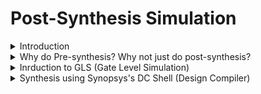# Post-Synthesis Simulation

<details>
<summary> Introduction </summary>
<br>

* Post-synthesis simulation is essential for validating the functionality, performance, and reliability of the designs before they are fabricated.
  
* Purpose of Post-synthesis simulation:
  
  1. Verification
  
  2. Timing Analysis
  
  3. Power Analysis
  
  4. Functional Validation
  
* Stages of Post-Synthesis Simulation
  
  1. Gate-Level Simulation
  
  2. Static Timing Analysis (STA)
  
  3. Dynamic Simulation
  
  4. Power Simulation 

</details>

<details>
<summary> Why do Pre-synthesis? Why not just do post-synthesis?</summary>
<br>

* Pre-synthesis simulation done according to the logic designed -----> It only checks the functionality
  
* Post-synthesis simulation/ `'Gate Level Simulation'` is done after synthesis considering each and every gate delays into account. Reports the violations both in functionality and timing.
  
* This also shows the mismatches that are due to wrong usage of operators and inference of latches.
  
  For example: Using `'X'` (Simulator terms/ synthesizer terms) - `"Unknown"/"Don't care"` 

</details>

<details>
<summary> Inrduction to GLS (Gate Level Simulation) </summary>
<br>

* The term `gate level ` refers to netlist view of the circuit.

* RTL simulation is pre-synthesis, GLS is post-synthesis.

* The netlist view is complete connection list consisting of gates and IP models with full functional and timing behavior.

* RTL Simulation is zero delay environment and events generally occur on active clock edge.

* GLS can be zero delay also, but is more often used in unit delay or full timing mode.

* GLS helps in verifying the dynamic behavior of the circuit, which cannot be verified accurately by static methods.


</details>

<details>
<summary> Synthesis using Synopsys's DC Shell (Design Compiler) </summary>
<br>

#### Commands to convert .lib to .db

###### converting `avsddac.lib` to `avsddac.db`

* cd vijayalaxmi/Desktop/VLSI/VSDBabySoC/src/lib

![image](https://github.com/user-attachments/assets/82481af1-1254-4c88-ac13-9841b747d83c)

* Launch lc_shell

  1. csh
    
  2. lc_shell

![image](https://github.com/user-attachments/assets/6f1faec7-ebe7-4c31-9365-9ef7c28c1417)

* Reading avsddac library: `read_lib avsddac.lib`
  
![image](https://github.com/user-attachments/assets/7e5fb172-86ba-421d-b80c-563ec724250a)

* Writing .db file: `write_lib avsddac -format db -output avsddac.db`  

![image](https://github.com/user-attachments/assets/68b19d40-5077-42ee-b8e7-67a28b189636)

###### converting `avsdpll.lib` to `avsdpll.db`

* cd vijayalaxmi/Desktop/VLSI/VSDBabySoC/src/lib

![image](https://github.com/user-attachments/assets/7a5c2e22-ea6f-4145-ad9e-4e415aec10b0)



* Launch lc_shell

  1. csh
    
  2. lc_shell

![image](https://github.com/user-attachments/assets/546a1001-8577-4bf8-b62b-693940a1c86d)

* Reading avsdpll library: `read_lib avsdpll.lib`
  
After running the above command will get the errors, the corrected avsdpll.lib is as given here

```
library (avsdpll) {
  time_unit : "1ns";
  voltage_unit : "1V";
  current_unit : "1uA";
  pulling_resistance_unit : "1kohm";
  leakage_power_unit : "1nW";
  capacitive_load_unit(1, pf);

  slew_lower_threshold_pct_fall : 20.000000000;
  slew_lower_threshold_pct_rise : 20.000000000;
  slew_upper_threshold_pct_fall :  80.00000000;
  slew_upper_threshold_pct_rise :  80.00000000;
  input_threshold_pct_fall : 50.000000000;
  input_threshold_pct_rise : 50.000000000;
  output_threshold_pct_fall : 50.000000000;
  output_threshold_pct_rise : 50.000000000;

  cell (avsdpll) {
    pin(CLK) {
      direction : output;
      capacitance : 0.001;
    }

    pin (VCO_IN) {
      direction : input;
      max_transition : 2.5;
      capacitance : 0.001;
    }

    pin (ENb_CP) {
      direction : input;
      max_transition : 2.5;
      capacitance : 0.001;
    }
    
	  pin (ENb_VCO) {
      direction : input;
      max_transition : 2.5;
      capacitance : 0.001;
    }

    pin (REF) {
      direction : input;
      max_transition : 2.5;
      capacitance : 0.001;
    }

    pin (GND) {
      direction : input;
      max_transition : 2.5;
      capacitance : 0.001;
    }

    
    pin (VDD) {
      direction : input;
      max_transition : 2.5;
      capacitance : 0.001;
    }
    
    
  }
}

```


![image](https://github.com/user-attachments/assets/5af6ee3f-1a38-4f3e-b3c1-1ecd6c0c7942)



* Writing .db file: `write_lib avsdpll -format db -output avsdpll.db`  


![image](https://github.com/user-attachments/assets/e713e901-0f97-4fca-b1a1-ce4f857e68e3)

###### converting `sky130_fd_sc_hd__tt_025C_1v80.lib` to `sky130_fd_sc_hd__tt_025C_1v80.db`

* cd vijayalaxmi/Desktop/VLSI/VSDBabySoC/src/lib

![image](https://github.com/user-attachments/assets/82481af1-1254-4c88-ac13-9841b747d83c)

* Launch lc_shell

  1. csh
    
  2. lc_shell

![image](https://github.com/user-attachments/assets/6f1faec7-ebe7-4c31-9365-9ef7c28c1417)

* Reading sky130_fd_sc_hd__tt_025C_1v80 library: `read_lib sky130_fd_sc_hd__tt_025C_1v80.lib`
  
![image](https://github.com/user-attachments/assets/f278308c-249e-4ca6-b615-b1dd5f95c85d)


* Writing .db file: `write_lib sky130_fd_sc_hd__tt_025C_1v80 -format db -output sky130_fd_sc_hd__tt_025C_1v80.db`  

![image](https://github.com/user-attachments/assets/fea0bddb-18d3-4d6c-ba69-8d0c6ac162db)



</details>
